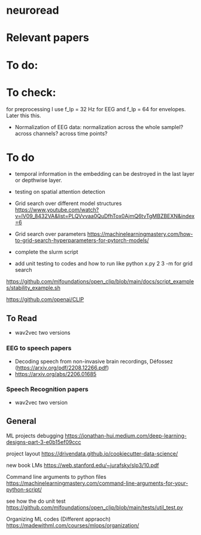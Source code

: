 # neuroread




# Relevant papers


# To do:

# To check:

for preprocessing I use f_lp = 32 Hz for EEG and f_lp = 64 for envelopes. Later this this.

- Normalization of EEG data: normalization across the whole samplel? across channels? across time points?

# To do

- temporal information in the embedding can be destroyed in the last layer or depthwise layer.


- testing on spatial attention detection


- Grid search over different model structures
https://www.youtube.com/watch?v=lV09_8432VA&list=PLQVvvaa0QuDfhTox0AjmQ6tvTgMBZBEXN&index=6
- Grid search over parameters
https://machinelearningmastery.com/how-to-grid-search-hyperparameters-for-pytorch-models/



- complete the slurm script

- add unit testing to codes and how to run like python x.py 2 3 -m for grid search



https://github.com/mlfoundations/open_clip/blob/main/docs/script_examples/stability_example.sh

https://github.com/openai/CLIP


## To Read

- wav2vec two versions


### EEG to speech papers

- Decoding speech from non-invasive brain recordings, Défossez (https://arxiv.org/pdf/2208.12266.pdf)
- https://arxiv.org/abs/2206.01685


### Speech Recognition papers
- wav2vec two version





## General

ML projects debugging
https://jonathan-hui.medium.com/deep-learning-designs-part-3-e0b15ef09ccc


project layout
https://drivendata.github.io/cookiecutter-data-science/

new book 
LMs 
https://web.stanford.edu/~jurafsky/slp3/10.pdf


Command line arguments to python files
https://machinelearningmastery.com/command-line-arguments-for-your-python-script/

see how the do unit test
https://github.com/mlfoundations/open_clip/blob/main/tests/util_test.py


Organizing ML codes (Different appraoch)
https://madewithml.com/courses/mlops/organization/